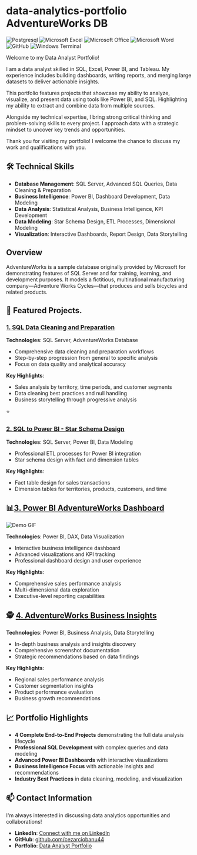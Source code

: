 # data-analytics-portfolio AdventureWorks DB

![Postgresql](https://img.shields.io/badge/PostgreSQL-4169E1.svg?style=for-the-badge&logo=PostgreSQL&logoColor=white)
![Microsoft Excel](https://img.shields.io/badge/Microsoft_Excel-217346?style=for-the-badge&logo=microsoft-excel&logoColor=white)
![Microsoft Office](https://img.shields.io/badge/Microsoft_Office-D83B01?style=for-the-badge&logo=microsoft-office&logoColor=white)
![Microsoft Word](https://img.shields.io/badge/Microsoft_Word-2B579A?style=for-the-badge&logo=microsoft-word&logoColor=white)
![GitHub](https://img.shields.io/badge/github-%23121011.svg?style=for-the-badge&logo=github&logoColor=white)
![Windows Terminal](https://img.shields.io/badge/Windows%20Terminal-%234D4D4D.svg?style=for-the-badge&logo=windows-terminal&logoColor=white)

Welcome to my Data Analyst Portfolio!

I am a data analyst skilled in  SQL, Excel, Power BI, and Tableau. My experience includes building dashboards, writing reports,  and merging large datasets to deliver actionable insights.

This portfolio features projects that showcase my ability to analyze, visualize, and present data using tools like Power BI,  and SQL. Highlighting my ability to extract and combine data from multiple sources.

Alongside my technical expertise, I bring strong critical thinking and problem-solving skills to every project. I approach data with a strategic mindset to uncover key trends and opportunities.

Thank you for visiting my portfolio! I welcome the chance to discuss my work and qualifications with you.
## 🛠️ Technical Skills

- **Database Management**: SQL Server, Advanced SQL Queries, Data Cleaning & Preparation
- **Business Intelligence**: Power BI, Dashboard Development, Data Modeling
- **Data Analysis**: Statistical Analysis, Business Intelligence, KPI Development
- **Data Modeling**: Star Schema Design, ETL Processes, Dimensional Modeling
- **Visualization**: Interactive Dashboards, Report Design, Data Storytelling

## Overview
AdventureWorks is a sample database originally provided by Microsoft for demonstrating features of SQL Server and for training, learning, and development purposes. It models a fictitious, multinational manufacturing company—Adventure Works Cycles—that produces and sells bicycles and related products.


## 🚀 Featured Projects.
### [1. SQL Data Cleaning and Preparation](./1%20SQL%20data%20cleaning%20and%20preparation/)
**Technologies**: SQL Server, AdventureWorks Database
- Comprehensive data cleaning and preparation workflows
- Step-by-step progression from general to specific analysis
- Focus on data quality and analytical accuracy

**Key Highlights**:
- Sales analysis by territory, time periods, and customer segments
- Data cleaning best practices and null handling
- Business storytelling through progressive analysis

⭐ 
### [2. SQL to Power BI - Star Schema Design](./2%20SQL%20to%20Power%20BI/)
**Technologies**: SQL Server, Power BI, Data Modeling
- Professional ETL processes for Power BI integration
- Star schema design with fact and dimension tables

**Key Highlights**:
- Fact table design for sales transactions
- Dimension tables for territories, products, customers, and time



## 📊[3. Power BI AdventureWorks Dashboard](./3%20Power%20BI%20AdventureWorks/)
![Demo GIF](4%20Insights%20On%20AdventureWorks%20Data/Recording.gif)

**Technologies**: Power BI, DAX, Data Visualization
- Interactive business intelligence dashboard
- Advanced visualizations and KPI tracking
- Professional dashboard design and user experience

**Key Highlights**:
- Comprehensive sales performance analysis
- Multi-dimensional data exploration
- Executive-level reporting capabilities

## 🕵️ [4. AdventureWorks Business Insights](./4%20Insights%20On%20AdventureWorks%20Data/)
**Technologies**: Power BI, Business Analysis, Data Storytelling
- In-depth business analysis and insights discovery
- Comprehensive screenshot documentation
- Strategic recommendations based on data findings

**Key Highlights**:
- Regional sales performance analysis
- Customer segmentation insights
- Product performance evaluation
- Business growth recommendations

## 📈 Portfolio Highlights

- **4 Complete End-to-End Projects** demonstrating the full data analysis lifecycle
- **Professional SQL Development** with complex queries and data modeling
- **Advanced Power BI Dashboards** with interactive visualizations
- **Business Intelligence Focus** with actionable insights and recommendations
- **Industry Best Practices** in data cleaning, modeling, and visualization

## 📫 Contact Information

I'm always interested in discussing data analytics opportunities and collaborations!

- **LinkedIn**: [Connect with me on LinkedIn](https://www.linkedin.com/in/ciobanu-cezar-47b50b33a/)
- **GitHub**: [github.com/cezarciobanu44](https://github.com/cezarciobanu44)
- **Portfolio**: [Data Analyst Portfolio](https://github.com/cezarciobanu44/Data-Analyst-Portfolio)



